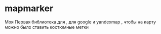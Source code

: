 # mapmarker
Моя Первая библиотека для , для google и yandexmap , чтобы на карту можно было ставить костюмные метки 
